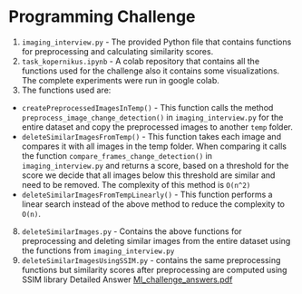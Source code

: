 # Programming Challenge
1) `imaging_interview.py` - The provided Python file that contains functions for preprocessing and calculating similarity scores.
2) `task_kopernikus.ipynb` - A colab repository that contains all the functions used for the challenge also it contains some visualizations. The complete experiments were run in google colab.
3) The functions used are:
 - `createPreprocessedImagesInTemp()` - This function calls the method `preprocess_image_change_detection()` in `imaging_interview.py` for the entire dataset and copy the            preprocessed images to another `temp` folder.    
- `deleteSimilarImagesFromTemp()` - This function takes each image and compares it with all images in the temp folder. When comparing it calls the function `compare_frames_change_detection()` in `imaging_interview.py` and returns a score, based on a threshold for the score we decide that all images below this threshold are similar and need to be removed. The complexity of this method is `O(n^2)` 
- `deleteSimilarImagesFromTempLinearly()` - This function performs a linear search instead of the above method to reduce the complexity to `O(n)`.
8) `deleteSimilarImages.py` - Contains the above functions for preprocessing and deleting similar images from the entire dataset using the functions from `imaging_interview.py`
9) `deleteSimilarImagesUsingSSIM.py` - contains the same preprocessing functions but similarity scores after preprocessing are computed using SSIM library
Detailed Answer [Ml_challenge_answers.pdf](https://github.com/steffyalbert/Programming_challenge/blob/287fbfcdf0d350d29363993d36d7a20ab29880ec/Ml_challenge_answers.pdf)
